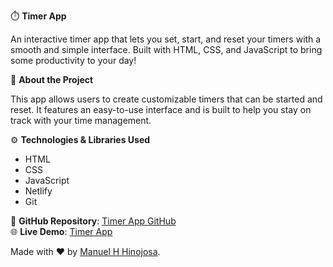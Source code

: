 ⏱️ **Timer App**

An interactive timer app that lets you set, start, and reset your timers with a smooth and simple interface. Built with HTML, CSS, and JavaScript to bring some productivity to your day!

📝 **About the Project**

This app allows users to create customizable timers that can be started and reset. It features an easy-to-use interface and is built to help you stay on track with your time management.

⚙️ **Technologies & Libraries Used**

- HTML
- CSS
- JavaScript
- Netlify
- Git

🔗 **GitHub Repository**: [Timer App GitHub](https://github.com/Manuelhhinojosa/timerApp)  
🌐 **Live Demo**: [Timer App](https://timermhh.netlify.app)

Made with ❤️ by [Manuel H Hinojosa](https://manuelhinojosa.netlify.app).
